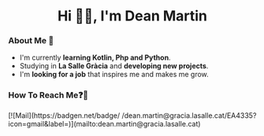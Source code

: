 <h1 align="center">Hi 👋🏻, I'm Dean Martin</h1>

<h3>About Me 🤔</h3>

- I'm currently **learning Kotlin, Php and Python**.
- Studying in **La Salle Gràcia** and **developing new projects**.
- I'm **looking for a job** that inspires me and makes me grow.

<h3>How To Reach Me❓📩</h3>
[![Mail](https://badgen.net/badge/ /dean.martin@gracia.lasalle.cat/EA4335?icon=gmail&label=)](mailto:dean.martin@gracia.lasalle.cat)
